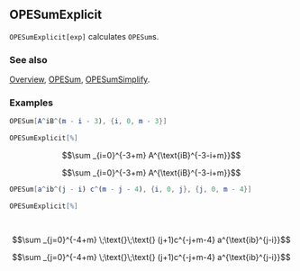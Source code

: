 ## OPESumExplicit

`OPESumExplicit[exp]` calculates `OPESum`s.

### See also

[Overview](Extra/FeynCalc.md), [OPESum](OPESum.md), [OPESumSimplify](OPESumSimplify.md).

### Examples

```mathematica
OPESum[A^iB^(m - i - 3), {i, 0, m - 3}] 
 
OPESumExplicit[%]
```

$$\sum _{i=0}^{-3+m} A^{\text{iB}^{-3-i+m}}$$

$$\sum _{i=0}^{-3+m} A^{\text{iB}^{-3-i+m}}$$

```mathematica
OPESum[a^ib^(j - i) c^(m - j - 4), {i, 0, j}, {j, 0, m - 4}] 
 
OPESumExplicit[%] 
  
 

```

$$\sum _{j=0}^{-4+m} \;\text{}\;\text{} (j+1)c^{-j+m-4} a^{\text{ib}^{j-i}}$$

$$\sum _{j=0}^{-4+m} \;\text{}\;\text{} (j+1)c^{-j+m-4} a^{\text{ib}^{j-i}}$$